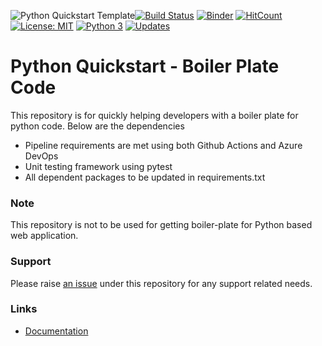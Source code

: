 ![Python Quickstart Template](https://github.com/govindarajanv/python-quickstart/workflows/Python%20package/badge.svg?branch=master)[![Build Status](https://dev.azure.com/govindarajanv/govindarajanv/_apis/build/status/govindarajanv.python-quickstart?branchName=master)](https://dev.azure.com/govindarajanv/govindarajanv/_build/latest?definitionId=4&branchName=master)
[![Binder](https://mybinder.org/badge_logo.svg)](https://mybinder.org/v2/gh/govindarajanv/python-quickstart/HEAD)
[![HitCount](http://hits.dwyl.com/govindarajanv/python-quickstart.svg)](http://hits.dwyl.com/govindarajanv/python-quickstart)
[![License: MIT](https://img.shields.io/badge/License-MIT-yellow.svg)](https://opensource.org/licenses/MIT)
[![Python 3](https://pyup.io/repos/github/govindarajanv/python-quickstart/python-3-shield.svg)](https://pyup.io/repos/github/govindarajanv/python-quickstart/)
[![Updates](https://pyup.io/repos/github/govindarajanv/python-quickstart/shield.svg)](https://pyup.io/repos/github/govindarajanv/python-quickstart/)

# Python Quickstart - Boiler Plate Code

This repository is for quickly helping developers with a boiler plate for python code. Below are the dependencies

- Pipeline requirements are met using both Github Actions and Azure DevOps
- Unit testing framework using pytest
- All dependent packages to be updated in requirements.txt

### Note

This repository is not to be used for getting boiler-plate for Python based web application.

### Support

Please raise [an issue](https://github.com/govindarajanv/python-quickstart/issues) under this repository for any support related needs.

### Links

- [Documentation](https://govindarajanv.github.io/python-quickstart/)
